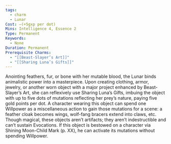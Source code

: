 ```yaml
---
tags:
  - charm
  - Lunar
Cost: —(+5gxp per dot)
Mins: Intelligence 4, Essence 2
Type: Permanent
Keywords:
  - None
Duration: Permanent
Prerequisite Charms:
  - "[[Beast-Slayer’s Art]]"
  - "[[Sharing Luna’s Gifts]]"
---
```

Anointing feathers, fur, or bone with her mutable blood, the Lunar binds animalistic power into a masterpiece. Upon creating clothing, armor, jewelry, or another worn object with a major project enhanced by Beast-Slayer’s Art, she can reflexively use Sharing Luna’s Gifts, imbuing the object with up to five dots of mutations reflecting her prey’s nature, paying five gold points per dot. A character wearing this object can spend one Willpower as a miscellaneous action to gain those mutations for a scene: a feather cloak becomes wings, wolf-fang bracers extend into claws, etc. Though magical, these objects aren’t artifacts; they aren’t indestructible and can’t sustain Evocations. If this object is bestowed on a character via Shining Moon-Child Mark (p. XX), he can activate its mutations without spending Willpower.